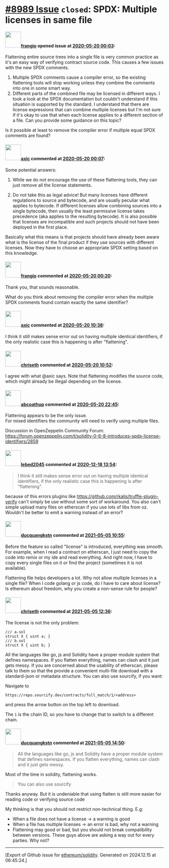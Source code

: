 # [\#8989 Issue](https://github.com/ethereum/solidity/issues/8989) `closed`: SPDX: Multiple licenses in same file

#### <img src="https://avatars.githubusercontent.com/u/481465?v=4" width="50">[frangio](https://github.com/frangio) opened issue at [2020-05-20 00:03](https://github.com/ethereum/solidity/issues/8989):

Flattening entire source trees into a single file is very common practice as it's an easy way of verifying contract source code. This causes a few issues with the new SPDX comments.

1. Multiple SPDX comments cause a compiler error, so the existing flattening tools will stop working unless they combine the comments into one in some smart way.
2. Different parts of the combined file may be licensed in different ways. I took a look at the SPDX documentation but couldn't understand if this situation is supported by the standard. I understand that there are license expressions that can combine multiple licenses but I'm not sure if it's okay to use that when each license applies to a different section of a file. Can you provide some guidance on this topic?

Is it possible at least to remove the compiler error if multiple equal SPDX comments are found?

#### <img src="https://avatars.githubusercontent.com/u/20340?v=4" width="50">[axic](https://github.com/axic) commented at [2020-05-20 00:07](https://github.com/ethereum/solidity/issues/8989#issuecomment-631155720):

Some potential answers:
1. While we do not encourage the use of these flattening tools, they can just remove all the license statements.

2. Do not take this as legal advice! But many licenses have different regulations to source and bytecode, and are usually peculiar what applies to bytecode. If different licenses allow combining sources into a single bytecode, then usually the least permissive license takes precedence (aka applies to the resulting bytecode). It is also possible that licenses are incompatible and such projects should not have been deployed in the first place.

Basically what this means is that projects should have already been aware what is the license of the final product if they use sources with different licenses. Now they have to choose an appropriate SPDX setting based on this knowledge.

#### <img src="https://avatars.githubusercontent.com/u/481465?v=4" width="50">[frangio](https://github.com/frangio) commented at [2020-05-20 00:20](https://github.com/ethereum/solidity/issues/8989#issuecomment-631160251):

Thank you, that sounds reasonable.

What do you think about removing the compiler error when the multiple SPDX comments found contain exactly the same identifier?

#### <img src="https://avatars.githubusercontent.com/u/20340?v=4" width="50">[axic](https://github.com/axic) commented at [2020-05-20 10:38](https://github.com/ethereum/solidity/issues/8989#issuecomment-631394331):

I think it still makes sense error out on having multiple identical identifiers, if the only realistic case this is happening is after "flattening".

#### <img src="https://avatars.githubusercontent.com/u/9073706?v=4" width="50">[chriseth](https://github.com/chriseth) commented at [2020-05-20 10:52](https://github.com/ethereum/solidity/issues/8989#issuecomment-631400675):

I agree with what @axic says. Note that flattening modifies the source code, which might already be illegal depending on the license.

#### <img src="https://avatars.githubusercontent.com/u/28278242?u=c266954ab22c384bbd26a33cdc68ce0d232b1d91&v=4" width="50">[abcoathup](https://github.com/abcoathup) commented at [2020-05-20 22:45](https://github.com/ethereum/solidity/issues/8989#issuecomment-631768253):

Flattening appears to be the only issue.  
For mixed identifiers the community will need to verify using multiple files.

Discussion in OpenZeppelin Community Forum: https://forum.openzeppelin.com/t/solidity-0-6-8-introduces-spdx-license-identifiers/2859

#### <img src="https://avatars.githubusercontent.com/u/1270800?u=c4c2a748e9bec2db61cb0328ea3d4b474900e9b0&v=4" width="50">[lebed2045](https://github.com/lebed2045) commented at [2020-12-18 13:54](https://github.com/ethereum/solidity/issues/8989#issuecomment-748096528):

> I think it still makes sense error out on having multiple identical identifiers, if the only realistic case this is happening is after "flattening".

because of this errors plugins like https://github.com/rkalis/truffle-plugin-verify can't simply be use without some sort of workaround. You also can't simple upload many files on etherscan if you use lots of libs from oz. Wouldn't be better to emit a warning instead of an error?

#### <img src="https://avatars.githubusercontent.com/u/18111512?u=b73c32225ef577a127c1a403749852259441ce93&v=4" width="50">[ducquangkstn](https://github.com/ducquangkstn) commented at [2021-05-05 10:55](https://github.com/ethereum/solidity/issues/8989#issuecomment-832596785):

Before the feature so called "license" is introduced, everything was smooth.
For example, when I read a contract on etherscan, I just need to copy the code into remix or my ide and read everything.
And right now, I have to copy every single files on it or find the project (sometimes it is not available).

Flattening file helps developers a lot. Why not allow multiple licenses in a single file?
When I code golang or js code, do I have to care about license?
Is ethereum about freedom, why you create a non-sense rule for people?

#### <img src="https://avatars.githubusercontent.com/u/9073706?v=4" width="50">[chriseth](https://github.com/chriseth) commented at [2021-05-05 12:36](https://github.com/ethereum/solidity/issues/8989#issuecomment-832652053):

The license is not the only problem:

```
/// a.sol
struct X { uint a; }
/// b.sol
struct X { uint b; }
```

All the languages like go, js and Solidity have a proper module system that defines namespaces. If you flatten everything, names can clash and it just gets messy. If you are concerned about the usability of etherscan, please talk to them so that the provide a convenient multi-file download with a standard-json or metadata structure. You can also use sourcify, if you want: 

Navigate to

```https://repo.sourcify.dev/contracts/full_match/1/<address>```

and press the arrow button on the top left to download.

The `1` is the chain ID, so you have to change that to switch to a different chain.

#### <img src="https://avatars.githubusercontent.com/u/18111512?u=b73c32225ef577a127c1a403749852259441ce93&v=4" width="50">[ducquangkstn](https://github.com/ducquangkstn) commented at [2021-05-05 14:50](https://github.com/ethereum/solidity/issues/8989#issuecomment-832751905):

> All the languages like go, js and Solidity have a proper module system that defines namespaces. If you flatten everything, names can clash and it just gets messy.

Most of the time in solidity, flattening works.

> You can also use sourcify

Thanks anyway. But it is undeniable that using flatten is still more easier for reading code or verifying source code

My thinking is that you should not restrict non-technical thing. E.g:
- When a file does not have a license -> a warning is good
- When a file has multiple licenses -> an error is bad, why not a warning
- Flattening may good or bad, but you should not break compatibility between versions. These guys above are asking a way out for every parties. Why not?


-------------------------------------------------------------------------------



[Export of Github issue for [ethereum/solidity](https://github.com/ethereum/solidity). Generated on 2024.12.15 at 06:45:24.]
